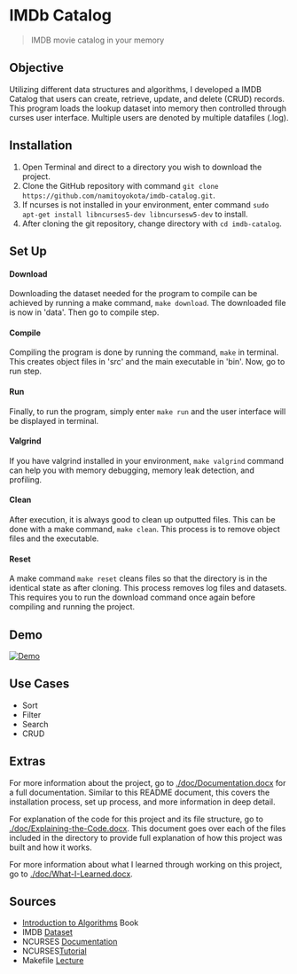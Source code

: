 # IMDb Catalog
> IMDB movie catalog in your memory

## Objective
Utilizing different data structures and algorithms, I developed a IMDB Catalog that users can create, retrieve, update, and delete (CRUD) records. This program loads the lookup dataset into memory then controlled through curses user interface. Multiple users are denoted by multiple datafiles (.log).

## Installation
1. Open Terminal and direct to a directory you wish to download the project.
2. Clone the GitHub repository with command `git clone https://github.com/namitoyokota/imdb-catalog.git`.
3. If ncurses is not installed in your environment, enter command `sudo apt-get install libncurses5-dev libncursesw5-dev` to install.
4. After cloning the git repository, change directory with `cd imdb-catalog`.

## Set Up
#### Download
Downloading the dataset needed for the program to compile can be achieved by running a make command, `make download`. The downloaded file is now in 'data'. Then go to compile step.
#### Compile
Compiling the program is done by running the command, `make` in terminal. This creates object files in 'src' and the main executable in 'bin'. Now, go to run step.
#### Run
Finally, to run the program, simply enter `make run` and the user interface will be displayed in terminal.
#### Valgrind
If you have valgrind installed in your environment, `make valgrind` command can help you with memory debugging, memory leak detection, and profiling.
#### Clean
After execution, it is always good to clean up outputted files. This can be done with a make command, `make clean`. This process is to remove object files and the executable.
#### Reset
A make command `make reset` cleans files so that the directory is in the identical state as after cloning. This process removes log files and datasets. This requires you to run the download command once again before compiling and running the project.

## Demo
[![Demo](http://img.youtube.com/vi/Imf1GN_EypU/0.jpg)](http://www.youtube.com/watch?v=Imf1GN_EypU "Demo")


## Use Cases
- Sort
- Filter
- Search
- CRUD

## Extras
For more information about the project, go to <a href="./doc/Documentation.docx">./doc/Documentation.docx</a> for a full documentation. Similar to this README document, this covers the installation process, set up process, and more information in deep detail.

For explanation of the code for this project and its file structure, go to <a href="./doc/Explaining-the-Code.docx">./doc/Explaining-the-Code.docx</a>. This document goes over each of the files included in the directory to provide full explanation of how this project was built and how it works.

For more information about what I learned through working on this project, go to <a href="./doc/What-I-Learned.docx">./doc/What-I-Learned.docx</a>.

## Sources
- <a href="https://en.wikipedia.org/wiki/Introduction_to_Algorithms">Introduction to Algorithms</a> Book
- IMDB <a href="https://www.imdb.com/interfaces/">Dataset</a>
- NCURSES <a href="http://tldp.org/HOWTO/NCURSES-Programming-HOWTO/index.html">Documentation</a>
- NCURSES<a href="https://www.youtube.com/playlist?list=PL2U2TQ__OrQ8jTf0_noNKtHMuYlyxQl4v">Tutorial</a>
- Makefile <a href="https://www.cs.colostate.edu/~cs157/LectureMakefile.pdf">Lecture</a>